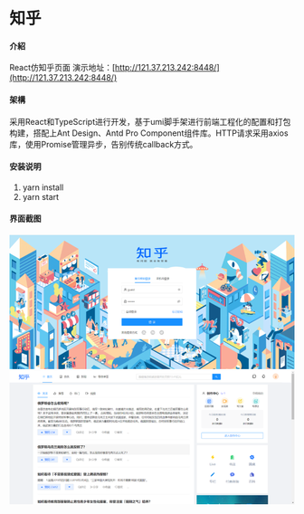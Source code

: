 <!--
 * @Description: 
 * @version: 1.0
 * @Author: 赵卓轩
 * @Date: 2021-12-10 00:49:54
 * @LastEditors: 赵卓轩
 * @LastEditTime: 2021-12-31 17:07:27
-->

# 知乎

#### 介紹

React仿知乎页面
演示地址：[http://121.37.213.242:8448/](http://121.37.213.242:8448/)

#### 架構

采用React和TypeScript进行开发，基于umi脚手架进行前端工程化的配置和打包构建，搭配上Ant Design、Antd Pro Component组件库。HTTP请求采用axios库，使用Promise管理异步，告别传统callback方式。

#### 安装说明

1. yarn install
2. yarn start

#### 界面截图
![登录](capture/image.png)
![首页](capture/image1.png)